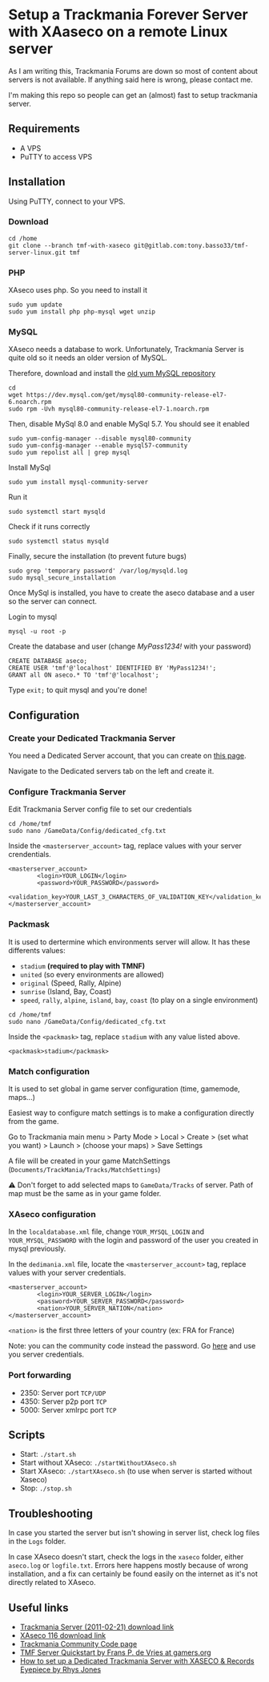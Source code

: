 # Setup a Trackmania Forever Server with XAaseco on a remote Linux server

As I am writing this, Trackmania Forums are down so most of content about servers is not available. If anything said here is wrong, please contact me.

I'm making this repo so people can get an (almost) fast to setup trackmania server.

## Requirements

- A VPS
- PuTTY to access VPS

## Installation

Using PuTTY, connect to your VPS.

### Download 
```
cd /home
git clone --branch tmf-with-xaseco git@gitlab.com:tony.basso33/tmf-server-linux.git tmf
```

### PHP

XAseco uses php. So you need to install it
```
sudo yum update
sudo yum install php php-mysql wget unzip
```


### MySQL
XAseco needs a database to work. Unfortunately, Trackmania Server is quite old so it needs an older version of MySQL.

Therefore, download and install the [old yum MySQL repository](https://dev.mysql.com/downloads/repo/yum/)
```
cd
wget https://dev.mysql.com/get/mysql80-community-release-el7-6.noarch.rpm
sudo rpm -Uvh mysql80-community-release-el7-1.noarch.rpm
```

Then, disable MySql 8.0 and enable MySql 5.7. You should see it enabled
```
sudo yum-config-manager --disable mysql80-community
sudo yum-config-manager --enable mysql57-community
sudo yum repolist all | grep mysql
```

Install MySql
```
sudo yum install mysql-community-server
```

Run it
```
sudo systemctl start mysqld
```

Check if it runs correctly
```
sudo systemctl status mysqld
```

Finally, secure the installation (to prevent future bugs)
```
sudo grep 'temporary password' /var/log/mysqld.log
sudo mysql_secure_installation
```

Once MySql is installed, you have to create the aseco database and a user so the server can connect.

Login to mysql
```
mysql -u root -p
```

Create the database and user (change _MyPass1234!_ with your  password)
```
CREATE DATABASE aseco;
CREATE USER 'tmf'@'localhost' IDENTIFIED BY 'MyPass1234!';
GRANT all ON aseco.* TO 'tmf'@'localhost';
```

Type `exit;` to quit mysql and you're done! 


## Configuration
### Create your Dedicated Trackmania Server

You need a Dedicated Server account, that you can create on [this page](https://player.trackmania.com/ ). 

Navigate to the Dedicated servers tab on the left and create it.

### Configure Trackmania Server 

Edit Trackmania Server config file to set our credentials
```
cd /home/tmf
sudo nano /GameData/Config/dedicated_cfg.txt
```
Inside the `<masterserver_account>` tag, replace values with your server crendentials.
```
<masterserver_account>
		<login>YOUR_LOGIN</login>
		<password>YOUR_PASSWORD</password>
		<validation_key>YOUR_LAST_3_CHARACTERS_OF_VALIDATION_KEY</validation_key>
</masterserver_account>
```

### Packmask
It is used to dertermine which environments server will allow. It has these differents values:
- `stadium` **(required to play with TMNF)**
- `united` (so every environments are allowed)
- `original` (Speed, Rally, Alpine)
- `sunrise` (Island, Bay, Coast)
- `speed`, `rally`, `alpine`, `island`, `bay`, `coast` (to play on a single environment)
```
cd /home/tmf
sudo nano /GameData/Config/dedicated_cfg.txt
```

Inside the `<packmask>` tag, replace `stadium` with any value listed above.
```
<packmask>stadium</packmask>
```

### Match configuration
It is used to set global in game server configuration (time, gamemode, maps...)

Easiest way to configure match settings is to make a configuration directly from the game.

Go to Trackmania main menu > Party Mode > Local > Create > (set what you want) > Launch > (choose your maps) > Save Settings

A file will be created in your game MatchSettings (`Documents/TrackMania/Tracks/MatchSettings`)


⚠️ Don't forget to add selected maps to `GameData/Tracks` of server. Path of map must be the same as in your game folder.


### XAseco configuration
In the `localdatabase.xml` file, change `YOUR_MYSQL_LOGIN` and `YOUR_MYSQL_PASSWORD` with the login and password of the user you created in mysql previously.

In the `dedimania.xml` file, locate the `<masterserver_account>` tag, replace values with your server credentials.
```
<masterserver_account>
		<login>YOUR_SERVER_LOGIN</login>
		<password>YOUR_SERVER_PASSWORD</password>
		<nation>YOUR_SERVER_NATION</nation>
</masterserver_account>
```
`<nation>` is the first three letters of your country (ex: FRA for France)

Note: you can the community code instead the password. Go [here](http://official.trackmania.com/tmf-communitycode/) and use you server credentials.

### Port forwarding

- 2350: Server port `TCP/UDP`
- 4350: Server p2p port `TCP`
- 5000: Server xmlrpc port `TCP`

## Scripts
- Start: `./start.sh`
- Start without XAseco: `./startWithoutXAseco.sh`
- Start XAseco: `./startXAseco.sh` (to use when server is started without Xaseco)
- Stop: `./stop.sh`

## Troubleshooting
In case you started the server but isn't showing in server list, check log files in the `Logs` folder.

In case XAseco doesn't start, check the logs in the `xaseco` folder, either `aseco.log` or `logfile.txt`. Errors here happens mostly because of wrong installation, and a fix can certainly be found easily on the internet as it's not directly related to XAseco.

## Useful links
- [Trackmania Server (2011-02-21) download link](http://files2.trackmaniaforever.com/TrackmaniaServer_2011-02-21.zip)
- [XAseco 116 download link](https://www.gamers.org/tmn/xaseco_116.zip)
- [Trackmania Community Code page](http://official.trackmania.com/tmf-communitycode/)
- [TMF Server Quickstart by Frans P. de Vries at gamers.org](https://www.gamers.org/tmf/quickstart.html)
- [How to set up a Dedicated Trackmania Server with XASECO & Records Eyepiece by Rhys Jones](https://medium.com/@Jonese1234/how-to-set-up-a-dedicated-trackmania-server-with-xaseco-records-eyepiece-d8a44dbf528e)
